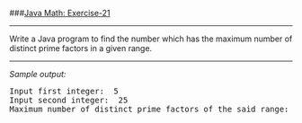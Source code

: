 ###[Java Math: Exercise-21](https://www.w3resource.com/java-exercises/math/java-math-exercise-21.php)
***
<p> Write a Java program to find the number which has the maximum number of distinct prime factors in a given range.</p>

***
_Sample output:_
<pre class="output">
Input first integer:  5
Input second integer:  25
Maximum number of distinct prime factors of the said range: 6
</pre>